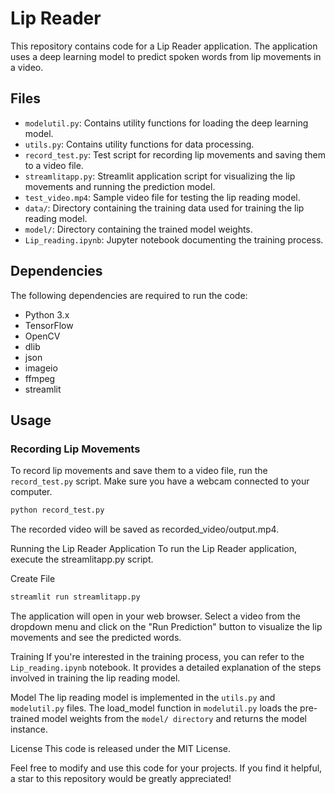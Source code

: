 # Lip Reader

This repository contains code for a Lip Reader application. The application uses a deep learning model to predict spoken words from lip movements in a video.

## Files

- `modelutil.py`: Contains utility functions for loading the deep learning model.
- `utils.py`: Contains utility functions for data processing.
- `record_test.py`: Test script for recording lip movements and saving them to a video file.
- `streamlitapp.py`: Streamlit application script for visualizing the lip movements and running the prediction model.
- `test_video.mp4`: Sample video file for testing the lip reading model.
- `data/`: Directory containing the training data used for training the lip reading model.
- `model/`: Directory containing the trained model weights.
- `Lip_reading.ipynb`: Jupyter notebook documenting the training process.

## Dependencies

The following dependencies are required to run the code:

- Python 3.x
- TensorFlow
- OpenCV
- dlib
- json
- imageio
- ffmpeg
- streamlit


## Usage

### Recording Lip Movements

To record lip movements and save them to a video file, run the `record_test.py` script. Make sure you have a webcam connected to your computer.

```bash
python record_test.py
```
The recorded video will be saved as recorded_video/output.mp4.

Running the Lip Reader Application
To run the Lip Reader application, execute the streamlitapp.py script.

Create File
```bash
streamlit run streamlitapp.py
```
The application will open in your web browser. Select a video from the dropdown menu and click on the "Run Prediction" button to visualize the lip movements and see the predicted words.

Training
If you're interested in the training process, you can refer to the `Lip_reading.ipynb` notebook. It provides a detailed explanation of the steps involved in training the lip reading model.

Model
The lip reading model is implemented in the `utils.py` and `modelutil.py` files. The load_model function in `modelutil.py` loads the pre-trained model weights from the `model/ directory` and returns the model instance.

License
This code is released under the MIT License.

Feel free to modify and use this code for your projects. If you find it helpful, a star to this repository would be greatly appreciated!





